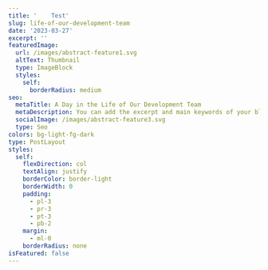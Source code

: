 ```yaml
---
title: '  ‎ ‎ Test'
slug: life-of-our-development-team
date: '2023-03-27'
excerpt: ''
featuredImage:
  url: /images/abstract-feature1.svg
  altText: Thumbnail
  type: ImageBlock
  styles:
    self:
      borderRadius: medium
seo:
  metaTitle: A Day in the Life of Our Development Team
  metaDescription: You can add the excerpt and main keywords of your blog post here.
  socialImage: /images/abstract-feature3.svg
  type: Seo
colors: bg-light-fg-dark
type: PostLayout
styles:
  self:
    flexDirection: col
    textAlign: justify
    borderColor: border-light
    borderWidth: 0
    padding:
      - pl-3
      - pr-3
      - pt-3
      - pb-2
    margin:
      - ml-0
    borderRadius: none
isFeatured: false
---
```

